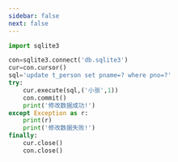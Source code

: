 ```yaml
---
sidebar: false
next: false
---
```

<BlogInfo/>






```python
import sqlite3

con=sqlite3.connect('db.sqlite3')
cur=con.cursor()
sql='update t_person set pname=? where pno=?'
try:
    cur.execute(sql,('小张',1))
    con.commit()
    print('修改数据成功!')
except Exception as r:
    print(r)
    print('修改数据失败!')
finally:
    cur.close()
    con.close()
```






<ActionBox />
        
<style>#top-box {margin-top:0.5rem!important;}</style>